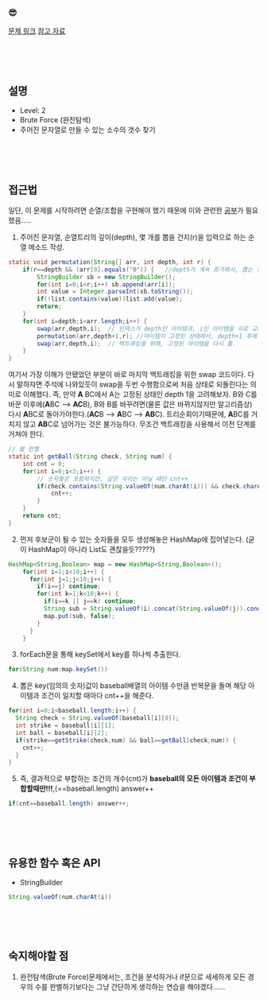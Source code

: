

### &#128526;
[문제 링크](https://programmers.co.kr/learn/courses/30/lessons/42839)
[참고 자료](https://bcp0109.tistory.com/14)

<br>
<br>
<br>

## 설명
* Level: 2
* Brute Force (완전탐색)
* 주어진 문자열로 만들 수 있는 소수의 갯수 찾기


<br>
<br>
<br>

## 접근법
일단, 이 문제를 시작하려면 순열/조합을 구현해야 했기 때문에 이와 관련한 [공부](https://bcp0109.tistory.com/14)가 필요했음..... 


1) 주어진 문자열, 순열트리의 깊이(depth), 몇 개를 뽑을 건지(r)을 입력으로 하는 순열 메소드 작성.
```JAVA
static void permutation(String[] arr, int depth, int r) {
	if(r==depth && !arr[0].equals("0")) {	//depth가 계속 증가해서, 뽑는 갯수(r)와 같아지면 출력.
		StringBuilder sb = new StringBuilder();
		for(int i=0;i<r;i++) sb.append(arr[i]);
		int value = Integer.parseInt(sb.toString());
		if(!list.contains(value))list.add(value);
		return;
	}
	for(int i=depth;i<arr.length;i++) {
		swap(arr,depth,i);	// 인덱스가 depth인 아이템과, i인 아이템을 서로 교환. 고정시킨다고 보면 됨.
		permutation(arr,depth+1,r);	//아이템이 고정된 상태에서, depth+1 후에 다음 재귀단계로 넘어감. 
		swap(arr,depth,i);	// 백트래킹을 위해, 고정된 아이템을 다시 풂.
	}
}
```
여기서 가장 이해가 안됐었던 부분이 바로 마지막 백트래킹을 위한 swap 코드이다. 다시 말하자면 주석에 나와있듯이 swap을 두번 수행함으로써 처음 상태로 되돌린다는 의미로 이해했다. 즉, 만약 __**A**__ BC에서 A는 고정된 상태인 depth 1을 고려해보자. B와 C를 바꾼 이후에(**A**BC --> **AC**B), B와 B를 바꾸려면(물론 값은 바뀌지않지만 알고리즘상) 다시 **A**BC로 돌아가야한다.(**AC**B --> **A**BC --> **AB**C). 트리순회이기때문에, **A**BC를 거치지 않고 **AB**C로 넘어가는 것은 불가능하다. 무조건 백트래킹을 사용해서 이전 단계를 거쳐야 한다.

```JAVA
// 볼 판별
static int getBall(String check, String num) {
	int cnt = 0;
	for(int i=0;i<3;i++) {
		// 숫자들은 포함하지만, 같은 자리는 아닐 때만 cnt++
		if(check.contains(String.valueOf(num.charAt(i))) && check.charAt(i)!=num.charAt(i)) {
			cnt++;
		}
	}
	return cnt;
}
```

2) 먼저 후보군이 될 수 있는 숫자들을 모두 생성해놓은 HashMap에 집어넣는다. (굳이 HashMap이 아니라 List도 괜찮을듯?????)
```JAVA
HashMap<String,Boolean> map = new HashMap<String,Boolean>();
    for(int i=1;i<10;i++) {
      for(int j=1;j<10;j++) {
        if(i==j) continue;
        for(int k=1;k<10;k++) {
          if(i==k || j==k) continue;
          String sub = String.valueOf(i).concat(String.valueOf(j)).concat(String.valueOf(k));
          map.put(sub, false);
        }
      }
    }
```


3) forEach문을 통해 keySet에서 key를 하나씩 추출한다.
```JAVA
for(String num:map.keySet())
```


4) 뽑은 key(임의의 숫자)값이 baseball배열의 아이템 수만큼 반복문을 돌며 해당 아이템과 조건이 일치할 때마다 cnt++을 해준다. 
```JAVA
for(int i=0;i<baseball.length;i++) {
  String check = String.valueOf(baseball[i][0]);
  int strike = baseball[i][1];
  int ball = baseball[i][2];
  if(strike==getStrike(check,num) && ball==getBall(check,num)) {
    cnt++;
  }
}
```


5) 즉, 결과적으로 부합하는 조건의 개수(cnt)가 **baseball의 모든 아이템과 조건이 부합할때만!!!**,(==baseball.length) answer++
```JAVA
if(cnt==baseball.length) answer++;
```


<br>
<br>
<br>

## 유용한 함수 혹은 API
* StringBuilder
```JAVA
String.valueOf(num.charAt(i))
```

<br>
<br>
<br>

## 숙지해야할 점
1) 완전탐색(Brute Force)문제에서는, 조건을 분석하거나 if문으로 세세하게 모든 경우의 수를 판별하기보다는 그냥 간단하게 생각하는 연습을 해야겠다......



<br>
<br>
<br>
